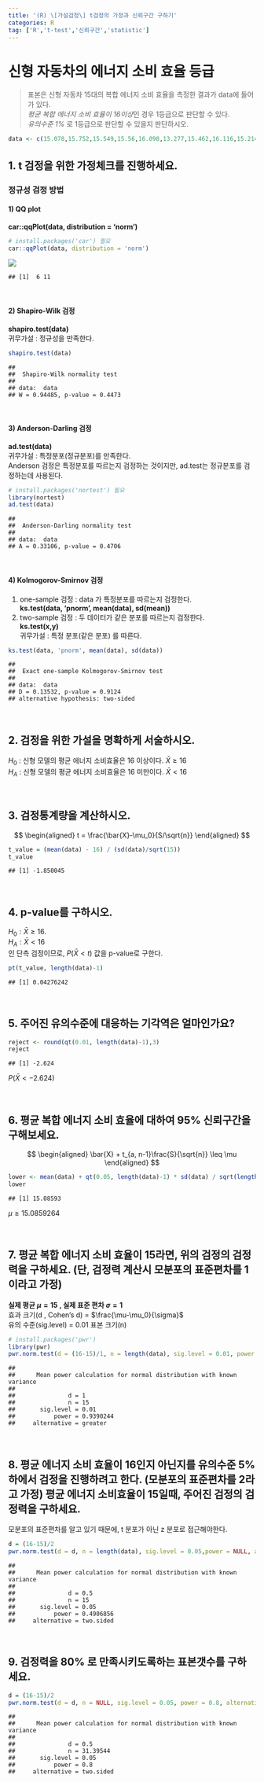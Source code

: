 ```yaml
---
title: '(R) \[가설검정\] t검정의 가정과 신뢰구간 구하기'
categories: R
tag: ['R','t-test','신뢰구간','statistic']
---
```


# 신형 자동차의 에너지 소비 효율 등급

> 표본은 신형 자동차 15대의 복합 에너지 소비 효율을 측정한 결과가 data에
> 들어가 있다.  
> *평균 복합 에너지 소비 효율이 16이상*인 경우 1등급으로 판단할 수
> 있다.  
> *유의수준 1%* 로 1등급으로 판단할 수 있을지 판단하시오.

``` r
data <- c(15.078,15.752,15.549,15.56,16.098,13.277,15.462,16.116,15.214,16.93,14.118,14.927,15.382,16.709,16.804)
```

## 1. t 검정을 위한 가정체크를 진행하세요.

### 정규성 검정 방법

#### 1) **QQ plot**

**car::qqPlot(data, distribution = ‘norm’)**

``` r
# install.packages('car') 필요
car::qqPlot(data, distribution = 'norm')
```

![](/images/unnamed-chunk-2-1.png)<!-- -->

    ## [1]  6 11

<br/>

#### 2) **Shapiro-Wilk 검정**

**shapiro.test(data)**  
귀무가설 : 정규성을 만족한다.

``` r
shapiro.test(data)
```

    ## 
    ##  Shapiro-Wilk normality test
    ## 
    ## data:  data
    ## W = 0.94485, p-value = 0.4473

<br/>

#### 3) **Anderson-Darling 검정**

**ad.test(data)**  
귀무가설 : 특정분포(정규분포)를 만족한다.  
Anderson 검정은 특정분포를 따르는지 검정하는 것이지만, ad.test는
정규분포를 검정하는데 사용된다.

``` r
# install.packages('nortest') 필요
library(nortest)
ad.test(data)
```

    ## 
    ##  Anderson-Darling normality test
    ## 
    ## data:  data
    ## A = 0.33106, p-value = 0.4706

<br/>

#### 4) **Kolmogorov-Smirnov 검정**

1)  one-sample 검정 : data 가 특정분포를 따르는지 검정한다.  
    **ks.test(data, ‘pnorm’, mean(data), sd(mean))**  
2)  two-sample 검정 : 두 데이터가 같은 분포를 따르는지 검정한다.  
    **ks.test(x,y)**  
    귀무가설 : 특정 분포(같은 분포) 를 따른다.

``` r
ks.test(data, 'pnorm', mean(data), sd(data))
```

    ## 
    ##  Exact one-sample Kolmogorov-Smirnov test
    ## 
    ## data:  data
    ## D = 0.13532, p-value = 0.9124
    ## alternative hypothesis: two-sided

<br/>

## 2. 검정을 위한 가설을 명확하게 서술하시오.

$H_0$ : 신형 모델의 평균 에너지 소비효율은 16 이상이다.
$\bar{X} \geq 16$  
$H_A$ : 신형 모델의 평균 에너지 소비효율은 16 미만이다. $\bar{X} < 16$

<br/>

## 3. 검정통계량을 계산하시오.

$$
\begin{aligned}
t = \frac{\bar{X}-\mu_0}{S/\sqrt{n}}
\end{aligned}
$$

``` r
t_value = (mean(data) - 16) / (sd(data)/sqrt(15))
t_value
```

    ## [1] -1.850045

<br/>

## 4. p-value를 구하시오.

$H_0 : \bar{X} \geq 16$.  
$H_A : \bar{X} < 16$  
인 단측 검정이므로, $P(\bar{X}<t)$ 값을 p-value로 구한다.

``` r
pt(t_value, length(data)-1)
```

    ## [1] 0.04276242

<br/>

## 5. 주어진 유의수준에 대응하는 기각역은 얼마인가요?

``` r
reject <- round(qt(0.01, length(data)-1),3)
reject
```

    ## [1] -2.624

$P(\bar{X}< -2.624)$

<br/>

## 6. 평균 복합 에너지 소비 효율에 대하여 95% 신뢰구간을 구해보세요.

$$
\begin{aligned}
\bar{X} + t_{a, n-1}\frac{S}{\sqrt{n}} \leq \mu
\end{aligned}
$$

``` r
lower <- mean(data) + qt(0.05, length(data)-1) * sd(data) / sqrt(length(data)) 
lower
```

    ## [1] 15.08593

$\mu \geq 15.0859264$

<br/>

## 7. 평균 복합 에너지 소비 효율이 15라면, 위의 검정의 검정력을 구하세요. (단, 검정력 계산시 모분포의 표준편차를 1이라고 가정)

**실제 평균 $\mu = 15$ , 실제 표준 편차 $\sigma = 1$**  
효과 크기(d , Cohen’s d) = $\frac{\mu-\mu_0}{\sigma}$  
유의 수준(sig.level) = 0.01 표본 크기(n)

``` r
# install.packages('pwr')
library(pwr)
pwr.norm.test(d = (16-15)/1, n = length(data), sig.level = 0.01, power = NULL, alternative = 'greater')
```

    ## 
    ##      Mean power calculation for normal distribution with known variance 
    ## 
    ##               d = 1
    ##               n = 15
    ##       sig.level = 0.01
    ##           power = 0.9390244
    ##     alternative = greater

<br/>

## 8. 평균 에너지 소비 효율이 16인지 아닌지를 유의수준 5% 하에서 검정을 진행하려고 한다. (모분포의 표준편차를 2라고 가정) 평균 에너지 소비효율이 15일때, 주어진 검정의 검정력을 구하세요.

모분포의 표준편차를 알고 있기 때문에, t 분포가 아닌 z 분포로
접근해야한다.

``` r
d = (16-15)/2
pwr.norm.test(d = d, n = length(data), sig.level = 0.05,power = NULL, alternative = 'two.sided')
```

    ## 
    ##      Mean power calculation for normal distribution with known variance 
    ## 
    ##               d = 0.5
    ##               n = 15
    ##       sig.level = 0.05
    ##           power = 0.4906856
    ##     alternative = two.sided

<br/>

## 9. 검정력을 80% 로 만족시키도록하는 표본갯수를 구하세요.

``` r
d = (16-15)/2
pwr.norm.test(d = d, n = NULL, sig.level = 0.05, power = 0.8, alternative = 'two.sided')
```

    ## 
    ##      Mean power calculation for normal distribution with known variance 
    ## 
    ##               d = 0.5
    ##               n = 31.39544
    ##       sig.level = 0.05
    ##           power = 0.8
    ##     alternative = two.sided
